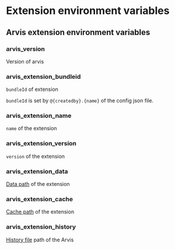 # Extension environment variables

## Arvis extension environment variables

### arvis_version

Version of arvis

### arvis_extension_bundleid

`bundleId` of extension

`bundleId` is set by `@{createdby}.{name}` of the config json file.

### arvis_extension_name

`name` of the extension

### arvis_extension_version

`version` of the extension

### arvis_extension_data

[Data path](./config-file-paths.md) of the extension

### arvis_extension_cache

[Cache path](./config-file-paths.md) of the extension

### arvis_extension_history

[History file](./history.md) path of the Arvis